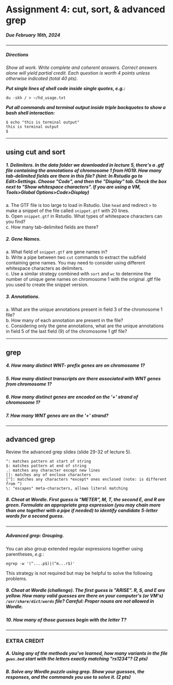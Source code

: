 # Assignment 4: cut, sort, & advanced grep

##### Due February 16th, 2024  

---

##### <i>Directions  
Show all work. Write complete and coherent answers. Correct answers alone will yield partial credit. Each question is worth 4 points unless otherwise indicated (total 40 pts).  </i>

<b><i>Put single lines of shell code inside single quotes, e.g.:</b></i>  

`du -skh / > ~/hd_usage.txt`

<b><i>Put all commands and terminal output inside triple backquotes to show a bash shell interaction:  </b></i>

```
$ echo "this is terminal output"
this is terminal output
$
```

---

## using cut and sort  

##### 1. Delimiters. In the data folder we downloaded in lecture 5, there's a .gtf file containing the annotations of chromosome 1 from HG19. How many tab-delimited fields are there in this file? (hint: In Rstudio go to Edit>Settings. Choose "Code", and then the "Display" tab. Check the box next to "Show whitespace characters". If you are using a VM, Tools>Global Options>Code>Display)  

a. The GTF file is too large to load in Rstudio. Use `head` and redirect `>` to make a snippet of the file called `snippet.gtf` with 20 lines.  
b. Open `snippet.gtf` in Rstudio. What types of whitespace characters can you find?  
c. How many tab-delimited fields are there?  

##### 2. Gene Names.  

a. What field of `snippet.gtf` are gene names in?  
b. Write a pipe between two `cut` commands to extract the subfield containing gene names. You may need to consider using different whitespace characters as delimiters.  
c. Use a similar strategy combined with `sort` and `wc` to determine the number of unique gene names on chromosome 1 with the original .gtf file you used to create the snippet version.  

##### 3. Annotations.  

a. What are the unique annotations present in field 3 of the chromosome 1 file?  
b. How many of each annotation are present in the file?  
c. Considering only the gene annotations, what are the unique annotations in field 5 of the last field (9) of the chromosome 1 gtf file?  

---

## grep  

##### 4. How many distinct WNT- prefix genes are on chromosome 1?  

##### 5. How many distinct transcripts are there associated with WNT genes from chromosome 1?  

##### 6. How many distinct genes are encoded on the '+' strand of chromosome 1?

##### 7. How many WNT genes are on the '+' strand?

---

## advanced grep

Review the advanced grep slides (slide 29-32 of lecture 5).  

```
^: matches pattern at start of string
$: matches pattern at end of string
.: matches any character except new lines
[]: matches any of enclose characters
[^]: matches any characters *except* ones enclosed (note: is different from ^)
\: "escapes" meta-characters, allows literal matching
```

##### 8. Cheat at Wordle. First guess is "METER", M, T, the second E, and R are green. Formulate an appropriate grep expression (you may chain more than one together with a pipe if needed) to identify candidate 5-letter words for a second guess.  

---

##### Advanced grep: Grouping.  

You can also group extended regular expressions together using parentheses, _e.g._:  

`egrep -w '(^....p$)|(^m...r$)'`  

This strategy is not required but may be helpful to solve the following problems.  

##### 9. Cheat at Wordle (challenge). The first guess is "ARISE". R, S, and E are yellow. How many valid guesses are there on your computer's (or VM's) `/usr/share/dict/words` file? Careful: Proper nouns are not allowed in Wordle.  

##### 10. How many of those guesses begin with the letter T?  

---

### EXTRA CREDIT

##### A. Using any of the methods you've learned, how many variants in the file `gwas.bed` start with the letters exactly matching "rs1234"? (2 pts)  

##### B. Solve any Wordle puzzle using grep. Show your guesses, the responses, and the commands you use to solve it. (2 pts)  

